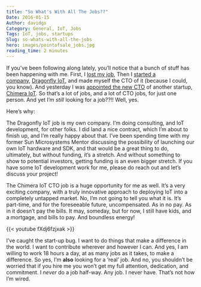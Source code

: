 ```yaml
---
title: "So What's With All The Jobs??"
Date: 2016-01-15
Author: davidgs
Category: General, IoT, Jobs
Tags: IoT, jobs, startups
Slug: so-whats-with-all-the-jobs
hero: images/pointofsale_jobs.jpg
reading_time: 2 minutes
---
```


If you’ve been following along lately, you’ll notice that a bunch of stuff has been happening with me. First, I [lost my job](/posts/work/a-shock-to-the-system/), Then I [started a company](/posts/work/gulp-im-really-doing-this/), [Dragonfly IoT](https://dragonflyiot.com/), and made myself the CTO of it (because I could, you know). And yesterday I was [appointed the new CTO](https://www.chimeraiot.com/chimera/default/leadership) of another startup, [Chimera IoT](https://www.chimeraiot.com/chimera/default/index). So that’s a lot of jobs, and a lot of CTO jobs, for just one person. And yet I’m *still* looking for a job??!! Well, yes.

Here’s why:

The Dragonfly IoT job is my own company. I’m doing consulting, and IoT development, for other folks. I did land a nice contract, which I’m about to finish up, and I’m really happy about that. I’ve been spending time with my former Sun Microsystems Mentor discussing the possibility of launching our own IoT hardware and SDK, and that would be a great thing to do, ultimately, but without funding, it’s a stretch. And without something to show to potential investors, getting funding is an even bigger stretch. If you have some IoT development work for me, please do reach out and let’s discuss your project!

The Chimera IoT CTO job is a huge opportunity for me as well. It’s a very exciting company, with a truly innovative approach to deploying IoT into a completely untapped market. No, I’m not going to tell you what it is. It’s part-time, and for the foreseeable future, uncompensated. As in no pay. As in it doesn’t pay the bills. It may, someday, but for now, I still have kids, and a mortgage, and bills to pay. And boundless energy!

{{< youtube fXdj6fzjxak >}}

I’ve caught the start-up bug. I want to do things that make a difference in the world. I want to contribute wherever and however I can. And yes, I am willing to work 18 hours a day, at as many jobs as it takes, to make a difference. So yes, I’m **also** looking for a ‘real’ job. And no, you shouldn’t be worried that if you hire me you won’t get my full attention, dedication, and commitment. I *never* do a job half-way. Any job. I never have. That’s not how I’m wired.
